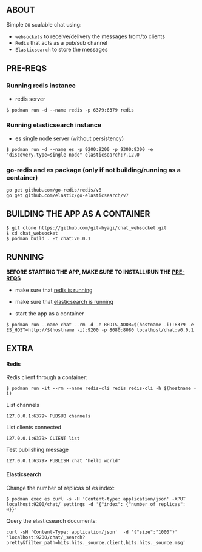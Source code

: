 ## ABOUT
Simple `GO` scalable chat using:
* `websockets` to receive/delivery the messages from/to clients
* `Redis` that acts as a pub/sub channel
* `Elasticsearch` to store the messages


## PRE-REQS
### Running redis instance
* redis server
~~~
$ podman run -d --name redis -p 6379:6379 redis
~~~

### Running elasticsearch instance
* es single node server (without persistency)
~~~
$ podman run -d --name es -p 9200:9200 -p 9300:9300 -e "discovery.type=single-node" elasticsearch:7.12.0
~~~

### go-redis and es package (only if not building/running as a container)
~~~
go get github.com/go-redis/redis/v8
go get github.com/elastic/go-elasticsearch/v7
~~~

## BUILDING THE APP AS A CONTAINER
~~~
$ git clone https://github.com/git-hyagi/chat_websocket.git
$ cd chat_websocket
$ podman build . -t chat:v0.0.1
~~~

## RUNNING

**BEFORE STARTING THE APP, MAKE SURE TO INSTALL/RUN THE [PRE-REQS](#pre-reqs)**
* make sure that [redis is running](#running-redis-instance)
* make sure that [elasticsearch is running](#running-elasticsearch-instance)

* start the app as a container
~~~
$ podman run --name chat --rm -d -e REDIS_ADDR=$(hostname -i):6379 -e ES_HOST=http://$(hostname -i):9200 -p 8080:8080 localhost/chat:v0.0.1
~~~

## EXTRA

#### Redis
Redis client through a container:
~~~
$ podman run -it --rm --name redis-cli redis redis-cli -h $(hostname -i)
~~~

List channels
~~~
127.0.0.1:6379> PUBSUB channels
~~~

List clients connected
~~~
127.0.0.1:6379> CLIENT list
~~~

Test publishing message
~~~
127.0.0.1:6379> PUBLISH chat 'hello world'
~~~


#### Elasticsearch
Change the number of replicas of es index:
~~~
$ podman exec es curl -s -H 'Content-type: application/json' -XPUT localhost:9200/chat/_settings -d '{"index": {"number_of_replicas": 0}}'
~~~

Query the elasticsearch documents:
~~~
curl -sH 'Content-Type: application/json'  -d '{"size":"1000"}' 'localhost:9200/chat/_search?pretty&filter_path=hits.hits._source.client,hits.hits._source.msg'
~~~
